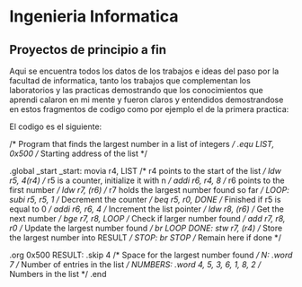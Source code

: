 # Ingenieria Informatica
## Proyectos de principio a fin

Aqui se encuentra todos los datos de los trabajos e ideas del paso por la facultad de informatica, tanto los trabajos que complementan los laboratorios y  las practicas demostrando que los conocimientos que aprendi calaron en mi mente y fueron claros y entendidos demostrandose en estos fragmentos de codigo como por ejemplo el de la primera practica:

El codigo es el siguiente:

/* Program that finds the largest number in a list of integers */
.equ LIST, 0x500		/* Starting address of the list */

.global _start
_start:
	movia r4, LIST		/* r4 points to the start of the list */
	ldw r5, 4(r4)		/* r5 is a counter, initialize it with n */
	addi r6, r4, 8		/* r6 points to the first number */
	ldw r7, (r6)		/* r7 holds the largest number found so far */
LOOP:
	subi r5, r5, 1		/* Decrement the counter */
	beq r5, r0, DONE	/* Finished if r5 is equal to 0 */
	addi r6, r6, 4		/* Increment the list pointer */
	ldw r8, (r6)		/* Get the next number */
	bge r7, r8, LOOP	/* Check if larger number found */
	add r7, r8, r0		/* Update the largest number found */
	br LOOP
DONE:
	stw r7, (r4)		/* Store the largest number into RESULT */
STOP:
	br STOP			/* Remain here if done */

.org 0x500
RESULT:
.skip 4				/* Space for the largest number found */
N:
.word 7				/* Number of entries in the list */
NUMBERS:
.word 4, 5, 3, 6, 1, 8, 2	/* Numbers in the list */
.end
